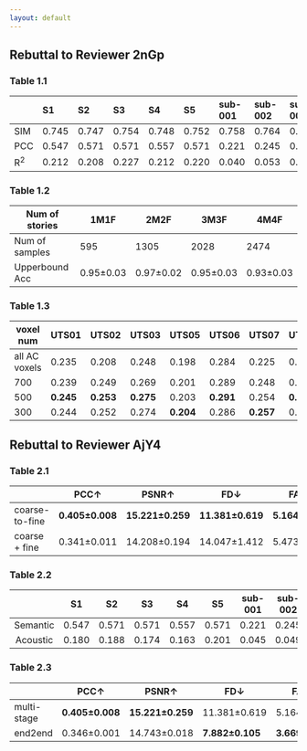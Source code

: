```yaml
---
layout: default
---
```


## Rebuttal to Reviewer 2nGp

### Table 1.1

|       | S1    | S2    | S3    | S4    | S5    | sub-001 | sub-002 | sub-003 | sub-004 | sub-005 | UTS01  | UTS02  | UTS03  | UTS05  | UTS06  | UTS07  | UTS08  |
| :---- | :---- | :---- | :---- | :---- | :---- | :------ | :------ | :------ | :------ | :------ | :----- | :----- | :----- | :----- | :----- | :----- | :----- |
| SIM   | 0.745 | 0.747 | 0.754 | 0.748 | 0.752 | 0.758   | 0.764   | 0.767   | 0.760   | 0.764   | 0.832  | 0.833  | 0.836  | 0.826  | 0.838  | 0.834  | 0.830  |
| PCC   | 0.547 | 0.571 | 0.571 | 0.557 | 0.571 | 0.221   | 0.245   | 0.257   | 0.231   | 0.247   | 0.245  | 0.253  | 0.275  | 0.203  | 0.291  | 0.254  | 0.230  |
| R<sup>2</sup> | 0.212 | 0.208 | 0.227 | 0.212 | 0.220 | 0.040   | 0.053   | 0.062   | 0.046   | 0.054   | -0.220 | -0.221 | -0.203 | -0.259 | -0.199 | -0.219 | -0.229 |


### Table 1.2

| Num of stories | 1M1F      | 2M2F      | 3M3F      | 4M4F      |
| -------------- | --------- | --------- | --------- | --------- |
| Num of samples | 595       | 1305      | 2028      | 2474      |
| Upperbound Acc | 0.95±0.03 | 0.97±0.02 | 0.95±0.03 | 0.93±0.03 |

### Table 1.3

| voxel num     | UTS01     | UTS02     | UTS03     | UTS05     | UTS06     | UTS07     | UTS08     |
| ------------- | --------- | --------- | --------- | --------- | --------- | --------- | --------- |
| all AC voxels | 0.235     | 0.208     | 0.248     | 0.198     | 0.284     | 0.225     | 0.221     |
| 700           | 0.239     | 0.249     | 0.269     | 0.201     | 0.289     | 0.248     | 0.230     |
| 500           | **0.245** | **0.253** | **0.275** | 0.203     | **0.291** | 0.254     | **0.230** |
| 300           | 0.244     | 0.252     | 0.274     | **0.204** | 0.286     | **0.257** | 0.220     |



## Rebuttal to Reviewer AjY4

### Table 2.1

|                | **PCC↑**        | **PSNR↑**        | **FD↓**          | **FAD↓**        | **KL↓**         | **CLAP↑**       |
| -------------- | --------------- | ---------------- | ---------------- | --------------- | --------------- | --------------- |
| coarse-to-fine | **0.405±0.008** | **15.221±0.259** | **11.381±0.619** | **5.164±0.291** | **0.658±0.059** | **0.456±0.015** |
| coarse + fine  | 0.341±0.011     | 14.208±0.194     | 14.047±1.412     | 5.473±0.323     | 0.895±0.119     | 0.407±0.018     |


### Table 2.2

|          |  S1   |  S2   |  S3   |  S4   |  S5   | sub-001 | sub-002 | sub-003 | sub-004 | sub-005 | UTS01 | UTS02 | UTS03 | UTS05 | UTS06 | UTS07 | UTS08 |
| :------: | :---: | :---: | :---: | :---: | :---: | :-----: | :-----: | :-----: | :-----: | :-----: | :---: | :---: | :---: | :---: | :---: | :---: | :---: |
| Semantic | 0.547 | 0.571 | 0.571 | 0.557 | 0.571 |  0.221  |  0.245  |  0.257  |  0.231  |  0.247  | 0.245 | 0.253 | 0.275 | 0.203 | 0.291 | 0.254 | 0.230 |
| Acoustic | 0.180 | 0.188 | 0.174 | 0.163 | 0.201 |  0.045  |  0.049  |  0.058  |  0.035  |  0.055  | 0.071 | 0.075 | 0.086 | 0.058 | 0.082 | 0.071 | 0.056 |


### Table 2.3

|             | **PCC↑**        | **PSNR↑**        | **FD↓**         | **FAD↓**        | **KL↓**         | **CLAP↑**       |
| ----------- | --------------- | ---------------- | --------------- | --------------- | --------------- | --------------- |
| multi-stage | **0.405±0.008** | **15.221±0.259** | 11.381±0.619    | 5.164±0.291     | 0.658±0.059     | 0.456±0.015     |
| end2end     | 0.346±0.001     | 14.743±0.018     | **7.882±0.105** | **3.669±0.077** | **0.562±0.011** | **0.484±0.001** |
